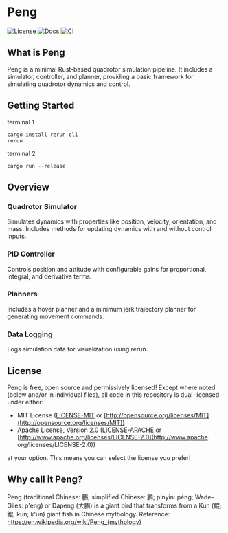 # Peng
[![License](https://img.shields.io/badge/license-MIT%2FApache-blue.svg)](https://github.com/makeecat/Peng#license)
[![Docs](https://github.com/makeecat/Peng/actions/workflows/docs.yml/badge.svg)](https://makeecat.github.io/Peng/)
[![CI](https://github.com/makeecat/Peng/actions/workflows/CI.yml/badge.svg)](https://github.com/makeecat/Peng/actions/workflows/CI)
## What is Peng
Peng is a minimal Rust-based quadrotor simulation pipeline. It includes a simulator, controller, and planner, providing a basic framework for simulating quadrotor dynamics and control.
## Getting Started
terminal 1
```
cargo install rerun-cli
rerun
```
terminal 2
```
cargo run --release
```
## Overview
### Quadrotor Simulator
Simulates dynamics with properties like position, velocity, orientation, and mass. Includes methods for updating dynamics with and without control inputs.
### PID Controller
Controls position and attitude with configurable gains for proportional, integral, and derivative terms.
### Planners
Includes a hover planner and a minimum jerk trajectory planner for generating movement commands.
### Data Logging
Logs simulation data for visualization using rerun.
## License
Peng is free, open source and permissively licensed!
Except where noted (below and/or in individual files), all code in this repository is dual-licensed under either:

* MIT License ([LICENSE-MIT](LICENSE-MIT) or [http://opensource.org/licenses/MIT](http://opensource.org/licenses/MIT))
* Apache License, Version 2.0 ([LICENSE-APACHE](LICENSE-APACHE) or [http://www.apache.org/licenses/LICENSE-2.0](http://www.apache.   org/licenses/LICENSE-2.0))

at your option.
This means you can select the license you prefer!

## Why call it Peng?
Peng (traditional Chinese: 鵬; simplified Chinese: 鹏; pinyin: péng; Wade–Giles: p'eng) or Dapeng (大鵬) is a giant bird that transforms from a Kun (鯤; 鲲; kūn; k'un) giant fish in Chinese mythology.
Reference: <https://en.wikipedia.org/wiki/Peng_(mythology)>
